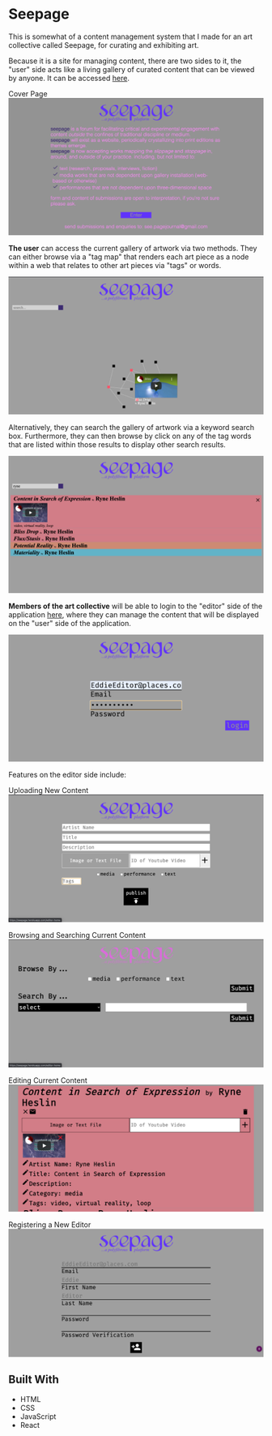 # Seepage

This is somewhat of a content management system that I made for an art collective called Seepage, for curating and exhibiting art.

Because it is a site for managing content, there are two sides to it, the "user" side acts like a living gallery of curated content that can be viewed by anyone. It can be accessed [here](https://seepage.herokuapp.com/).

Cover Page
![ScreenShot of Cover Page](/screenshots/cover-page.png "Screenshot of Cover Page")

**The user** can access the current gallery of artwork via two methods. They can either browse via a "tag map" that renders each art piece as a node within a web that relates to other art pieces via "tags" or words.   

![Screenshot of Tag Map](/screenshots/user-browse.png "Screenshot of Tag Map")

Alternatively, they can search the gallery of artwork via a keyword search box. Furthermore, they can then browse by click on any of the tag words that are listed within those results to display other search results.

![Screenshot of Search Box](/screenshots/user-search.png "Screenshot of Search Box")

**Members of the art collective** will be able to login to the "editor" side of the application [here](https://seepage.herokuapp.com/editor-login), where they can manage the content that will be displayed on the "user" side of the application.

![Screenshot of Editor Login](/screenshots/editor-login.png "Screenshot of Editor Login")

Features on the editor side include:

Uploading New Content
![Screenshot of Editor Upload Page](/screenshots/editor-upload.png "Screenshot of Editor Upload Page")

Browsing and Searching Current Content
![Screenshot of Browse and Search Page](/screenshots/editor-find.png "Screenshot of Editor Browse and Search Page")

Editing Current Content
![Screenshot of Edit Form](/screenshots/editor-edit.png "Screenshot of Edit Form")

Registering a New Editor
![Screenshot of Editor Registration Form](/screenshots/editor-reg.png "Screenshot of Editor Registration Form")

## Built With
* HTML
* CSS
* JavaScript
* React
